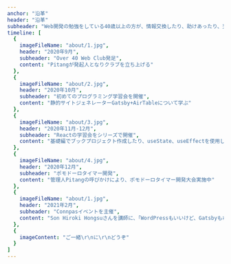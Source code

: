 ```yaml
---
anchor: "沿革"
header: "沿革"
subheader: "Web開発の勉強をしている40歳以上の方が、情報交換したり、助けあったり、交流を深めたりするためのオンラインコミュニティ"
timeline: [
  {
    imageFileName: "about/1.jpg",
    header: "2020年9月",
    subheader: "Over 40 Web Club発足",
    content: "Pitangが発起人となりクラブを立ち上げる"
  },
  {
    imageFileName: "about/2.jpg",
    header: "2020年10月",
    subheader: "初めてのプログラミング学習会を開催",
    content: "静的サイトジェネレーターGatsby+AirTableについて学ぶ"
  },
  {
    imageFileName: "about/3.jpg",
    header: "2020年11月-12月",
    subheader: "Reactの学習会をシリーズで開催",
    content: "基礎編でブックプロジェクト作成したり、useState、useEffectを使用したプロジェクトを作成しました"
  },
  {
    imageFileName: "about/4.jpg",
    header: "2020年12月",
    subheader: "ポモドーロタイマー開発",
    content: "管理人Pitangの呼びかけにより、ポモドーロタイマー開発大会実施中"
  },
  {
    imageFileName: "about/1.jpg",
    header: "2021年2月",
    subheader: "Connpasイベントを主催",
    content: "Son Hiroki Hongsuさんを講師に、「WordPressもいいけど、Gatsbyもね」主催"
  },
  {
    imageContent: "ご一緒\r\nに\r\nどうぞ"
  }
]
---
```

